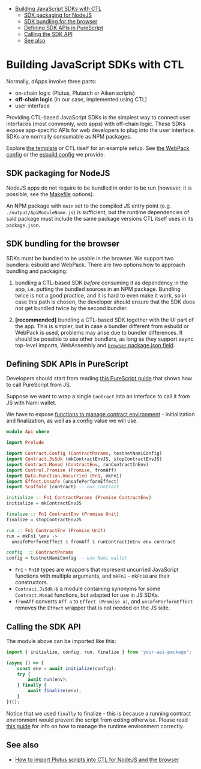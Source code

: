 <!-- START doctoc generated TOC please keep comment here to allow auto update -->
<!-- DON'T EDIT THIS SECTION, INSTEAD RE-RUN doctoc TO UPDATE -->

- [Building JavaScript SDKs with CTL](#building-javascript-sdks-with-ctl)
  - [SDK packaging for NodeJS](#sdk-packaging-for-nodejs)
  - [SDK bundling for the browser](#sdk-bundling-for-the-browser)
  - [Defining SDK APIs in PureScript](#defining-sdk-apis-in-purescript)
  - [Calling the SDK API](#calling-the-sdk-api)
  - [See also](#see-also)

<!-- END doctoc generated TOC please keep comment here to allow auto update -->

# Building JavaScript SDKs with CTL

Normally, dApps involve three parts:

- on-chain logic (Plutus, Plutarch or Aiken scripts)
- **off-chain logic** (in our case, implemented using CTL)
- user interface

Providing CTL-based JavaScript SDKs is the simplest way to connect user interfaces (most commonly, web apps) with off-chain logic. These SDKs expose app-specific APIs for web developers to plug into the user interface. SDKs are normally consumable as NPM packages.

Explore [the template](../templates/ctl-scaffold/package.json) or CTL itself for an example setup. See [the WebPack config](../webpack.config.cjs) or the [esbuild config](../esbuild/config.js) we provide.

## SDK packaging for NodeJS

NodeJS apps do not require to be bundled in order to be run (however, it is possible, see the [Makefile](../Makefile) options).

An NPM package with `main` set to the compiled JS entry point (e.g. `./output/ApiModuleName.js`) is sufficient, but the runtime dependencies of said package must include the same package versions CTL itself uses in its `package.json`.

## SDK bundling for the browser

SDKs must be bundled to be usable in the browser. We support two bundlers: esbuild and WebPack. There are two options how to approach bundling and packaging:

1. bundling a CTL-based SDK *before* consuming it as dependency in the app, i.e. putting the bundled sources in an NPM package. Bundling twice is not a good practice, and it is hard to even make it work, so in case this path is chosen, the developer should ensure that the SDK does not get bundled twice by the second bundler.

2. **[recommended]** bundling a CTL-based SDK together with the UI part of the app. This is simpler, but in case a bundler different from esbuild or WebPack is used, problems may arise due to bundler differences. It should be possible to use other bundlers, as long as they support async top-level imports, WebAssembly and [`browser` package.json field](https://github.com/defunctzombie/package-browser-field-spec).

## Defining SDK APIs in PureScript

Developers should start from reading [this PureScript guide](https://book.purescript.org/chapter10.html#calling-purescript-from-javascript) that shows how to call PureScript from JS.

Suppose we want to wrap a single `Contract` into an interface to call it from JS with Nami wallet.

We have to expose [functions to manage contract environment](./contract-environment.md) - initialization and finalization, as well as a config value we will use.

```purescript
module Api where

import Prelude

import Contract.Config (ContractParams, testnetNamiConfig)
import Contract.JsSdk (mkContractEnvJS, stopContractEnvJS)
import Contract.Monad (ContractEnv, runContractInEnv)
import Control.Promise (Promise, fromAff)
import Data.Function.Uncurried (Fn1, mkFn1)
import Effect.Unsafe (unsafePerformEffect)
import Scaffold (contract) -- our contract

initialize :: Fn1 ContractParams (Promise ContractEnv)
initialize = mkContractEnvJS

finalize :: Fn1 ContractEnv (Promise Unit)
finalize = stopContractEnvJS

run :: Fn1 ContractEnv (Promise Unit)
run = mkFn1 \env ->
  unsafePerformEffect $ fromAff $ runContractInEnv env contract

config  :: ContractParams
config = testnetNamiConfig -- use Nami wallet
```

- `Fn1` - `Fn10` types are wrappers that represent uncurried JavaScript functions with multiple arguments, and `mkFn1` - `mkFn10` are their constructors.
- `Contract.JsSdk` is a module containing synonyms for some `Contract.Monad` functions, but adapted for use in JS SDKs.
- `fromAff` converts `Aff a` to `Effect (Promise a)`, and `unsafePerformEffect` removes the `Effect` wrapper that is not needed on the JS side.

## Calling the SDK API

The module above can be imported like this:

```javascript
import { initialize, config, run, finalize } from 'your-api-package';

(async () => {
    const env = await initialize(config);
    try {
        await run(env);
    } finally {
        await finalize(env);
    }
})();
```

Notice that we used `finally` to finalize - this is because a running contract environment would prevent the script from exiting otherwise. Please read [this guide](./contract-environment.md) for info on how to manage the runtime environment correctly.

## See also

- [How to import Plutus scripts into CTL for NodeJS and the browser](./importing-scripts.md)
